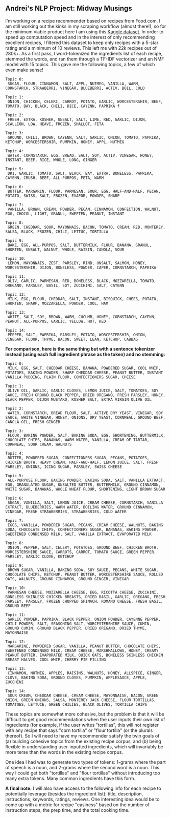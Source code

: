 ## Andrei's NLP Project:  Midway Musings

I'm working on a recipe recommender based on recipes from Food.com.   I am still working out the kinks in my scraping workflow (almost there!), so for the minimum viable product here I am using this [Kaggle dataset](https://www.kaggle.com/irkaal/foodcom-recipes-and-reviews).  In order to speed up computation speed and in the interest of only recommending excellent recipes, I filtered this dataset to keep only recipes with a 5-star rating and a minimum of 10 reviews.  This left me with 22k recipes out of 280k+.  As a first pass, I word-tokenized the ingredients list of each recipe, stemmed the words, and ran them through a TF-IDF vectorizer and an NMF model with 15 topics.  This gave me the following topics, a few of which even make sense!    

```
Topic 0:
 SUGAR, FLOUR, CINNAMON, SALT, APPL, NUTMEG, VANILLA, WARM, CORNSTARCH, STRAWBERRI, VINEGAR, BLUEBERRI, ACTIV, BOIL, COLD 

Topic 1:
 ONION, CHICKEN, CELERI, CARROT, POTATO, GARLIC, WORCESTERSHIR, BEEF, TOMATO, BAY, BLACK, CHILI, DICE, CAYENN, PAPRIKA f

Topic 2:
 FRESH, EXTRA, KOSHER, UNSALT, SALT, LIME, RED, GARLIC, DIJON, SCALLION, LOW, HEAVI, FROZEN, SHALLOT, FETA 

Topic 3:
 GROUND, CHILI, BROWN, CAYENN, SALT, GARLIC, ONION, TOMATO, PAPRIKA, KETCHUP, WORCESTERSHIR, PUMPKIN, HONEY, APPL, NUTMEG 

Topic 4:
 WATER, CORNSTARCH, EGG, BREAD, SALT, SOY, ACTIV, VINEGAR, HONEY, INSTANT, BEEF, RICE, WHOLE, LONG, GINGER 

Topic 5:
 DRI, GARLIC, TOMATO, SALT, BLACK, BAY, EXTRA, BONELESS, PAPRIKA, CAYENN, CRUSH, BEEF, ALL-PURPOS, FETA, WARM 

Topic 6:
 BUTTER, MARGARIN, FLOUR, PARMESAN, SOUR, EGG, HALF-AND-HALF, PECAN, POTATO, SWISS, SALT, FROZEN, EVAPOR, POWDER, SHARP 

Topic 7:
 VANILLA, BROWN, CREAM, POWDER, PECAN, CINNAMON, CONFECTION, WALNUT, EGG, CHOCOL, LIGHT, GRANUL, SWEETEN, PEANUT, INSTANT 

Topic 8:
 GREEN, CHEDDAR, SOUR, MAYONNAIS, BACON, TOMATO, CREAM, RED, MONTEREY, SALSA, BLACK, FROZEN, CHILI, LETTUC, TORTILLA 

Topic 9:
 BAKE, EGG, ALL-PURPOS, SALT, BUTTERMILK, FLOUR, BANANA, GRANUL, SHORTEN, UNSALT, WALNUT, WHOLE, RAISIN, CANOLA, SOUR 

Topic 10:
 LEMON, MAYONNAIS, ZEST, PARSLEY, RIND, UNSALT, SALMON, HONEY, WORCESTERSHIR, DIJON, BONELESS, POWDER, CAPER, CORNSTARCH, PAPRIKA 

Topic 11:
 OLIV, GARLIC, PARMESAN, RED, BONELESS, BLACK, MOZZARELLA, TOMATO, OREGANO, PARSLEY, BASIL, SOY, ZUCCHINI, SALT, CAYENN 

Topic 12:
 MILK, EGG, FLOUR, CHEDDAR, SALT, INSTANT, BISQUICK, CHEES, POTATO, SHORTEN, SHARP, MOZZARELLA, POWDER, COOL, HAM 

Topic 13:
 WHITE, SALT, SOY, BROWN, WARM, CUCUMB, HONEY, CORNSTARCH, CAYENN, PEANUT, ALL-PURPOS, GARLIC, YELLOW, HOT, RED 

Topic 14:
 PEPPER, SALT, PAPRIKA, PARSLEY, POTATO, WORCESTERSHIR, ONION, VINEGAR, FLOUR, THYME, BACON, SWEET, LEAN, KETCHUP, CABBAG 
```



**For comparison, here is the same thing but with a sentence tokenizer instead (using each full ingredient phrase as the token) and no stemming:**

```
Topic 0:
 MILK, EGG, SALT, CHEDDAR CHEESE, BANANA, POWDERED SUGAR, COOL WHIP, POTATOES, BAKING POWDER, SHARP CHEDDAR CHEESE, PEANUT BUTTER, INSTANT VANILLA PUDDING, PLAIN FLOUR, CONFECTIONERS SUGAR, CHEESE 

Topic 1:
 OLIVE OIL, GARLIC, GARLIC CLOVES, LEMON JUICE, SALT, TOMATOES, SOY SAUCE, FRESH GROUND BLACK PEPPER, DRIED OREGANO, FRESH PARSLEY, HONEY, BLACK PEPPER, DIJON MUSTARD, KOSHER SALT, EXTRA VIRGIN OLIVE OIL 

Topic 2:
 WATER, CORNSTARCH, BREAD FLOUR, SALT, ACTIVE DRY YEAST, VINEGAR, SOY SAUCE, WHITE VINEGAR, HONEY, ONIONS, DRY YEAST, CORNMEAL, GROUND BEEF, CANOLA OIL, FRESH GINGER 

Topic 3:
 FLOUR, BAKING POWDER, SALT, BAKING SODA, EGG, SHORTENING, BUTTERMILK, CHOCOLATE CHIPS, BANANAS, WARM WATER, VANILLA, CREAM OF TARTAR, CORNMEAL, SOUR CREAM, WALNUTS 

Topic 4:
 BUTTER, POWDERED SUGAR, CONFECTIONERS SUGAR, PECANS, POTATOES, CHICKEN BROTH, HEAVY CREAM, HALF-AND-HALF, LEMON JUICE, SALT, FRESH PARSLEY, ONIONS, ICING SUGAR, PARSLEY, SWISS CHEESE 

Topic 5:
 ALL-PURPOSE FLOUR, BAKING POWDER, BAKING SODA, SALT, VANILLA EXTRACT, EGG, GRANULATED SUGAR, UNSALTED BUTTER, BUTTERMILK, GROUND CINNAMON, WHITE SUGAR, BANANAS, WHOLE WHEAT FLOUR, SHORTENING, LIGHT BROWN SUGAR 

Topic 6:
 SUGAR, VANILLA, SALT, LEMON JUICE, CREAM CHEESE, CORNSTARCH, VANILLA EXTRACT, BLUEBERRIES, WARM WATER, BOILING WATER, GROUND CINNAMON, VINEGAR, FRESH STRAWBERRIES, STRAWBERRIES, COLD WATER 

Topic 7:
 EGGS, VANILLA, POWDERED SUGAR, PECANS, CREAM CHEESE, WALNUTS, BAKING SODA, CHOCOLATE CHIPS, CONFECTIONERS SUGAR, BANANAS, BAKING POWDER, SWEETENED CONDENSED MILK, SALT, VANILLA EXTRACT, EVAPORATED MILK 

Topic 8:
 ONION, PEPPER, SALT, CELERY, POTATOES, GROUND BEEF, CHICKEN BROTH, WORCESTERSHIRE SAUCE, CARROTS, CARROT, TOMATO SAUCE, GREEN PEPPER, PARSLEY, GARLIC CLOVE, KETCHUP 

Topic 9:
 BROWN SUGAR, VANILLA, BAKING SODA, SOY SAUCE, PECANS, WHITE SUGAR, CHOCOLATE CHIPS, KETCHUP, PEANUT BUTTER, WORCESTERSHIRE SAUCE, ROLLED OATS, WALNUTS, GROUND CINNAMON, GROUND GINGER, VINEGAR 

Topic 10:
 PARMESAN CHEESE, MOZZARELLA CHEESE, EGG, RICOTTA CHEESE, ZUCCHINI, BONELESS SKINLESS CHICKEN BREASTS, DRIED BASIL, GARLIC, OREGANO, FRESH PARSLEY, PARSLEY, FROZEN CHOPPED SPINACH, ROMANO CHEESE, FRESH BASIL, GROUND BEEF 

Topic 11:
 GARLIC POWDER, PAPRIKA, BLACK PEPPER, ONION POWDER, CAYENNE PEPPER, CHILI POWDER, SALT, SEASONING SALT, WORCESTERSHIRE SAUCE, CUMIN, GROUND CUMIN, GROUND BLACK PEPPER, DRIED OREGANO, DRIED THYME, MAYONNAISE 

Topic 12:
 MARGARINE, POWDERED SUGAR, VANILLA, PEANUT BUTTER, CHOCOLATE CHIPS, SWEETENED CONDENSED MILK, CREAM CHEESE, MARSHMALLOWS, HONEY, CREAMY PEANUT BUTTER, EVAPORATED MILK, QUICK OATS, BONELESS SKINLESS CHICKEN BREAST HALVES, COOL WHIP, CHERRY PIE FILLING 

Topic 13:
 CINNAMON, NUTMEG, APPLES, RAISINS, WALNUTS, HONEY, ALLSPICE, GINGER, CLOVE, BAKING SODA, GROUND CLOVES, PUMPKIN, APPLESAUCE, APPLE, ZUCCHINI 

Topic 14:
 SOUR CREAM, CHEDDAR CHEESE, CREAM CHEESE, MAYONNAISE, BACON, GREEN ONION, GREEN ONIONS, SALSA, MONTEREY JACK CHEESE, FLOUR TORTILLAS, TOMATOES, LETTUCE, GREEN CHILIES, BLACK OLIVES, TORTILLA CHIPS 
```



These topics are somewhat more cohesive, but the problem is that it will be difficult to get good recommendations when the user inputs their own list of ingredients (for example, if the user writes "tortillas", this will not register with any recipe that says "corn tortilla" or "flour tortilla" (or the plurals thereof).   So I will need to have my recommender satisfy the twin goals of (a) building cohesive topics from the existing recipe corpus, and (b) being flexible in understanding user-inputted ingredients, which will invariably be more terse than the words in the existing recipe corpus.

One idea I had was to generate two types of tokens:  1-grams where the part of speech is a noun, and 2-grams where the second word is a noun.  This way I could get both "tortillas" and "flour tortillas" without introducing too many extra tokens.  Many common ingredients have this form. 

**A final note:**  I will also have access to the following info for each recipe to potentially leverage (besides the ingredient list): title, description, instructions, keywords, ratings, reviews.   One interesting idea would be to come up with a metric for recipe "easiness" based on the number of instruction steps, the prep time, and the total cooking time.
